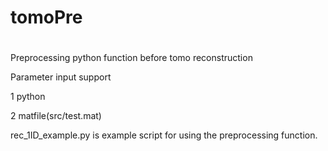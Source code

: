 # tomoPre
#
#
Preprocessing python function before tomo reconstruction

Parameter input support

1 python

2 matfile(src/test.mat)

rec_1ID_example.py is example script for using the preprocessing function.
